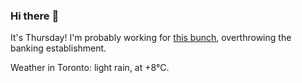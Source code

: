 ### Hi there :wave:

It's Thursday! I'm probably working for [this bunch](https://github.com/kohofinancial), overthrowing the banking establishment.

Weather in Toronto: light rain, at +8°C.
